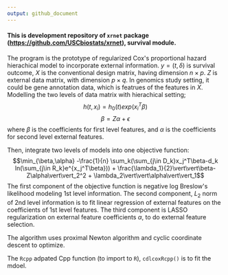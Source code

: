 ```yaml
---
output: github_document
---
```


#### This is development repository of `xrnet` package (https://github.com/USCbiostats/xrnet), __survival module__. 

The program is the prototype of regularized Cox's proportional hazard hierachical model to incorporate external information. $y=(t, \delta)$ is survival outcome, $X$ is the conventional design matrix, having dimension $n\times p$. $Z$ is external data matrix, with dimension $p\times q$. In genomics study setting, it could be gene annotation data, which is featrues of the features in $X$. Modelling the two levels of data matrix with hierachical setting;
$$ h(t, x_i)=h_0(t)exp(x_i^T \beta) $$
$$ \beta = Z\alpha + \epsilon $$
where $\beta$ is the coefficients for first level features, and $\alpha$ is the coefficients for second level external features.

Then, integrate two levels of models into one objective function:
$$\min_{\beta,\alpha} -\frac{1}{n} \sum_k(\sum_{j\in D_k}x_j^T\beta-d_k ln(\sum_{j\in R_k}e^{x_j^T\beta})) + \frac{\lambda_1}{2}\vert\vert\beta-Z\alpha\vert\vert_2^2 + \lambda_2\vert\vert\alpha\vert\vert_1$$
The first component of the objective function is negative log Breslow's likelihood modeling 1st level information. The second component, $L_2$ norm of 2nd level information is to fit linear regression of external features on the coefficients of 1st level features. The third component is LASSO regularization on external feature coefficients $\alpha$, to do external feature selection. 

The algorithm uses proximal Newton algorithm and cyclic coordinate descent to optimize.

The `Rcpp` adpated Cpp function (to import to `R`), `cdlcoxRcpp()` is to fit the mdoel.
